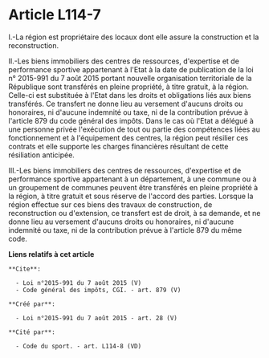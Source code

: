 # Article L114-7

I.-La région est propriétaire des locaux dont elle assure la construction et la reconstruction. 

II.-Les biens immobiliers des centres de ressources, d'expertise et de performance sportive appartenant à l'Etat à la date de
publication de la loi n° 2015-991 du 7 août 2015 portant nouvelle organisation territoriale de la République sont transférés
en pleine propriété, à titre gratuit, à la région. Celle-ci est substituée à l'Etat dans les droits et obligations liés aux
biens transférés. Ce transfert ne donne lieu au versement d'aucuns droits ou honoraires, ni d'aucune indemnité ou taxe, ni de
la contribution prévue à l'article 879 du code général des impôts. Dans le cas où l'Etat a délégué à une personne privée
l'exécution de tout ou partie des compétences liées au fonctionnement et à l'équipement des centres, la région peut résilier
ces contrats et elle supporte les charges financières résultant de cette résiliation anticipée. 

III.-Les biens immobiliers des centres de ressources, d'expertise et de performance sportive appartenant à un département, à
une commune ou à un groupement de communes peuvent être transférés en pleine propriété à la région, à titre gratuit et sous
réserve de l'accord des parties. Lorsque la région effectue sur ces biens des travaux de construction, de reconstruction ou
d'extension, ce transfert est de droit, à sa demande, et ne donne lieu au versement d'aucuns droits ou honoraires, ni
d'aucune indemnité ou taxe, ni de la contribution prévue à l'article 879 du même code.

**Liens relatifs à cet article**

	**Cite**:

	  - Loi n°2015-991 du 7 août 2015 (V)
	  - Code général des impôts, CGI. - art. 879 (V)

	**Créé par**:

	  - Loi n°2015-991 du 7 août 2015 - art. 28 (V)

	**Cité par**:

	  - Code du sport. - art. L114-8 (VD)
